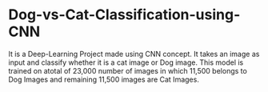# Dog-vs-Cat-Classification-using-CNN
It is a Deep-Learning Project made using CNN concept. It takes an image as input and classify whether it is a cat image or Dog image. This model is trained on atotal of 23,000 number of images in which 11,500 belongs to Dog Images and remaining 11,500 images are Cat Images.
